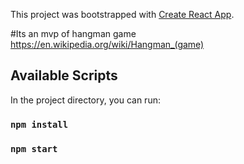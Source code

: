 This project was bootstrapped with [Create React App](https://github.com/facebook/create-react-app).

#Its an mvp of hangman game https://en.wikipedia.org/wiki/Hangman_(game)

## Available Scripts

In the project directory, you can run:

### `npm install`
### `npm start`
